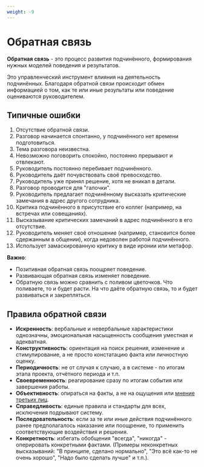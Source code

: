 ```yaml
---
weight: -9
---
```

# Обратная связь

**Обратная связь** - это процесс развития подчинённого, формирования нужных моделей поведения и результатов.

Это управленческий инструмент влияния на деятельность подчинённых. Благодаря обратной связи происходит обмен информацией о том, как те или иные результаты или поведение оцениваются руководителем.

## Типичные ошибки

1. Отсутствие обратной связи.
2. Разговор начинается спонтанно, у подчинённого нет времени подготовиться.
3. Тема разговора неизвестна.
4. Невозможно поговорить спокойно, постоянно прерывают и отвлекают.
5. Руководитель постоянно перебивает подчинённого.
6. Руководитель даёт почувствовать своё превосходство.
7. Руководитель уже принял решение, хотя не вникал в детали.
8. Разговор проводится для "галочки".
9. Руководитель предлагает подчинённому высказать критические замечания в адрес другого сотрудника.
10. Критика подчинённого в присутствие его коллег (например, на встречах или совещаниях).
11. Высказывание критических замечаний в адрес подчинённого в его отсутствие.
12. Руководитель меняет своё отношение (например, становится более сдержанным в общении), когда недоволен работой подчинённого.
13. Использует замаскированную критику в виде иронии или метафор.

**Важно**:

- Позитивная обратная связь поощряет поведение.
- Развивающая обратная связь изменяет поведение.
- Обратную связь можно сравнить с поливом цветочков. Что поливаете, то и будет расти. На что даёте обратную связь, то и будет развиваться и закрепляться.

## Правила обратной связи

- **Искренность**: вербальные и невербальные характеристики однозначны, эмоциональная насыщенность сообщения уместная и адекватная.
- **Конструктивность**: ориентация на поиск решения, изменение и стимулирование, а не просто констатацию факта или личностную оценку.
- **Периодичность**: не от случая к случаю, а в системе - по итогам этапа проекта, отчётного периода и т.п.
- **Своевременность**: реагирование сразу по итогам события или завершения работы.
- **Объективность**: опираться на факты, а не на ощущения или <u>мнение третьих лиц</u>.
- **Справедливость**: единые правила и стандарты для всех, исключения подрывают систему.
- **Последовательность**: если за те или иные действия подчинённого ранее предполагалось наказание или поощрение, то применить соответствующие воздействия и решения.
- **Конкретность**: избегать обобщения "всегда", "никогда" - оперировать конкретными фактами. (Примеры неконкретных высказываний: "В принципе, сделано нормально", "Это всё как-то не очень хорошо", "Надо было сделать лучше" и т.п.).

